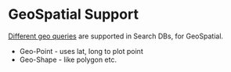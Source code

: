 # GeoSpatial Support

[Different geo queries](https://www.elastic.co/guide/en/elasticsearch/reference/current/geo-queries.html) are supported in Search DBs, for GeoSpatial.
- Geo-Point - uses lat, long to plot point
- Geo-Shape - like polygon etc. 